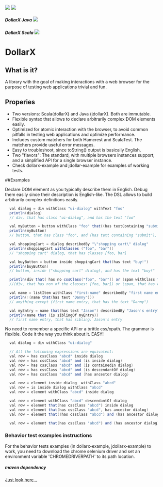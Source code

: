 [![][travis img]][travis]
[![][license img]][license]
##### DollarX Java [![][maven-java img]][maven-java]
##### DollarX Scala [![][maven-scala img]][maven-scala]
# DollarX

## What is it?
A library with the goal of making interactions with a web browser for the purpose 
of testing web applications trivial and fun.

## Properies
* Two versions: Scala(dollarX) and Java (jdollarX). Both are immutable.
* Flexible syntax that allows to declare arbitrarily complex DOM elements easily.
* Optimized for atomic interaction with the browser, to avoid common pitfalls in testing web applications and optimize performance.
* Includes custom matchers for both Hamcrest and ScalaTest. The matchers provide useful error messages.
* Easy to troubleshoot, since toString() output is basically English.
* Two "flavors": The standard, with multiple browsers instances support, and a simplified API for a single browser instance.
* Check dollarx-example and jdollar-example for examples of working tests.

##Examples

Declare DOM element as you typically describe them in English. Debug them easily since their description is English-like.
The DSL allows to build arbitrarily complex definitions easily.
```java
  val dialog = div withClass "ui-dialog" withText "foo"
  println(dialog)
  // div, that has class "ui-dialog", and has the text "foo"

  val myButton = button withClass "foo" that((has textContaining "submit")) inside dialog
  println(myButton)
  // button, that has class "foo", and (has text containing "submit"), inside (div, that has class "ui-dialog", and has the text "foo")

  val shoppingCart = dialog describedBy "\"shopping cart\" dialog"
  println(shoppingCart withClasses ("foo", "bar"))
  // "shopping cart" dialog, that has classes [foo, bar]

  val buyButton = button inside shoppingCart that(has text "buy!")
  println(buyButton)
  // button, inside ("shopping cart" dialog), and has the text "buy!"

  println(div that( has no cssClass("foo", "bar")) or (span withClass "moo"))
  //(div, that has non of the classes: [foo, bar]) or (span, that has class "moo")

  val name = listItem withClass "first-name" describedBy "first name entry"
  println(!(name that(has text "Danny")))
  // anything except (first name entry, that has the text "Danny")

  val myEntry = name that(has text "Jason") describedBy "Jason's entry"
  println(name that (is siblingOf myEntry))
  // first name entry, that has sibling: Jason's entry
```

No need to remember a specific API or a brittle css/xpath. The grammar is flexible. Code it the way you think about it.
EASY! 
```java
  val dialog = div withClass "ui-dialog"

  // All the following expressions are equivalent:
  val row = has cssClass "abcd" inside dialog
  val row = has cssClass "abcd" and (is inside dialog)
  val row = has cssClass "abcd" and (is containedIn dialog)
  val row = has cssClass "abcd" and (is descendantOf dialog)
  val row = has cssClass "abcd" and (has ancestor dialog)

  val row = element inside dialog  withClass "abcd"
  val row = is inside dialog withClass "abcd"
  val row = element withClass "abcd" inside dialog

  val row = element withClass "abcd" descendantOf dialog
  val row = element that(has cssClass "abcd") inside dialog
  val row = element that(has cssClass "abcd", has ancestor dialog)
  val row = element that((has cssClass "abcd") and (has ancestor dialog))

  val row = element that(has cssClass "abcd") and (has ancestor dialog)
```


### Behavior test examples instructions
For the behavior tests examples (in dollarx-example, jdollarx-example) to work, you need to
download the chrome selenium driver and set an environment variable 'CHROMEDRIVERPATH' to its path location.

##### maven dependency
[Just look here...](http://search.maven.org/#search%7Cga%7C1%7Cdollarx)

[travis]:https://travis-ci.org/loyada/dollarx
[travis img]:https://travis-ci.org/loyada/dollarx.svg?branch=master

[maven-scala]:http://search.maven.org/#search|gav|1|g:"com.github.loyada.dollarx"%20AND%20a:"dollarx-scala"
[maven-scala img]:https://maven-badges.herokuapp.com/maven-central/com.github.loyada.dollarx/dollarx-scala/badge.svg

[maven-java]:http://search.maven.org/#search|gav|1|g:"com.github.loyada.dollarx"%20AND%20a:"dollarx-java"
[maven-java img]:https://maven-badges.herokuapp.com/maven-central/com.github.loyada.dollarx/dollarx-java/badge.svg

[license]:LICENSE.txt
[license img]:https://img.shields.io/badge/License-Apache%202-blue.svg